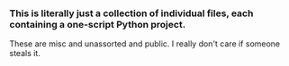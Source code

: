 ### This is literally just a collection of individual files, each containing a one-script Python project.

These are misc and unassorted and public. I really don't care if someone steals it.
